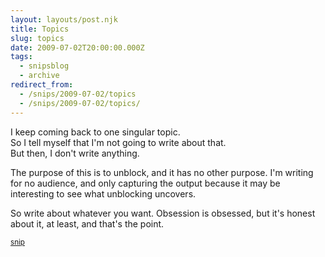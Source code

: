 ```yaml
---
layout: layouts/post.njk
title: Topics
slug: topics
date: 2009-07-02T20:00:00.000Z
tags:
  - snipsblog
  - archive
redirect_from:
  - /snips/2009-07-02/topics
  - /snips/2009-07-02/topics/
---
```

I keep coming back to one singular topic.  
So I tell myself that I'm not going to write about that.  
But then, I don't write anything.

The purpose of this is to unblock, and it has no other purpose.  I'm writing for no audience, and only capturing the output because it may be interesting to see what unblocking uncovers.

So write about whatever you want.  Obsession is obsessed, but it's honest about it, at least, and that's the point.

<small>[snip](https://github.com/isaacs/snips)</small>
